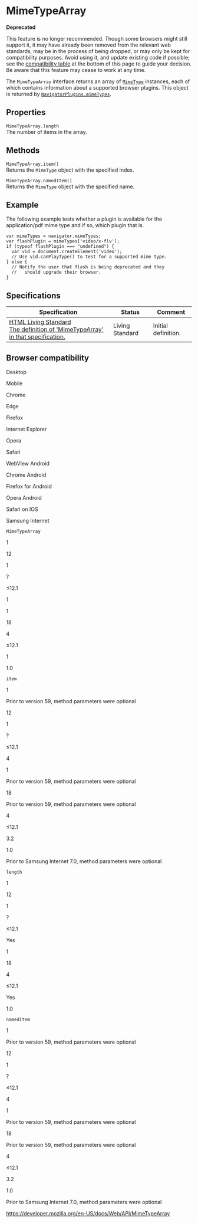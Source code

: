 MimeTypeArray
=============

**Deprecated**

This feature is no longer recommended. Though some browsers might still support it, it may have already been removed from the relevant web standards, may be in the process of being dropped, or may only be kept for compatibility purposes. Avoid using it, and update existing code if possible; see the [compatibility table](#browser_compatibility) at the bottom of this page to guide your decision. Be aware that this feature may cease to work at any time.

The `MimeTypeArray` interface returns an array of [`MimeType`](mimetype) instances, each of which contains information about a supported browser plugins. This object is returned by [`NavigatorPlugins.mimeTypes`](navigatorplugins/mimetypes).

Properties
----------

<span class="page-not-created">`MimeTypeArray.length`</span>  
The number of items in the array.

Methods
-------

<span class="page-not-created">`MimeTypeArray.item()`</span>  
Returns the `MimeType` object with the specified index.

<span class="page-not-created">`MimeTypeArray.namedItem()`</span>  
Returns the `MimeType` object with the specified name.

Example
-------

The following example tests whether a plugin is available for the application/pdf mime type and if so, which plugin that is.

    var mimeTypes = navigator.mimeTypes;
    var flashPlugin = mimeTypes['video/x-flv'];
    if (typeof flashPlugin === "undefined") {
      var vid = document.createElement('video');
      // Use vid.canPlayType() to test for a supported mime type.
    } else {
      // Notify the user that flash is being deprecated and they
      //   should upgrade their browser.
    }

Specifications
--------------

<table><thead><tr class="header"><th>Specification</th><th>Status</th><th>Comment</th></tr></thead><tbody><tr class="odd"><td><a href="https://html.spec.whatwg.org/multipage/#mimetypearray">HTML Living Standard<br />
<span class="small">The definition of 'MimeTypeArray' in that specification.</span></a></td><td><span class="spec-living">Living Standard</span></td><td>Initial definition.</td></tr></tbody></table>

Browser compatibility
---------------------

Desktop

Mobile

Chrome

Edge

Firefox

Internet Explorer

Opera

Safari

WebView Android

Chrome Android

Firefox for Android

Opera Android

Safari on IOS

Samsung Internet

`MimeTypeArray`

1

12

1

?

≤12.1

1

1

18

4

≤12.1

1

1.0

`item`

1

Prior to version 59, method parameters were optional

12

1

?

≤12.1

4

1

Prior to version 59, method parameters were optional

18

Prior to version 59, method parameters were optional

4

≤12.1

3.2

1.0

Prior to Samsung Internet 7.0, method parameters were optional

`length`

1

12

1

?

≤12.1

Yes

1

18

4

≤12.1

Yes

1.0

`namedItem`

1

Prior to version 59, method parameters were optional

12

1

?

≤12.1

4

1

Prior to version 59, method parameters were optional

18

Prior to version 59, method parameters were optional

4

≤12.1

3.2

1.0

Prior to Samsung Internet 7.0, method parameters were optional

<a href="https://developer.mozilla.org/en-US/docs/Web/API/MimeTypeArray" class="_attribution-link">https://developer.mozilla.org/en-US/docs/Web/API/MimeTypeArray</a>
